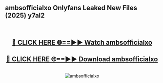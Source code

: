 <h2>ambsofficialxo Onlyfans Leaked New Files (2025) y7al2</h2>
<br>
<div align="center">
<h2><a href="https://mediafiles.top/ambsofficialxo&ref=git" rel="nofollow">🔴 CLICK HERE 🌐==►► Watch ambsofficialxo</a></h2>
<h2><a href="https://mediafiles.top/ambsofficialxo&ref=git" rel="nofollow">🔴 CLICK HERE 🌐==►► Download ambsofficialxo</a></h2>
<br>
<a href="https://mediafiles.top/ambsofficialxo&ref=git" rel="nofollow" data-target="animated-image.originalLink"><img src="https://i.ibb.co.com/xMMVF88/686577567.gif" alt="ambsofficialxo" style="max-width: 100%; display: inline-block;" data-target="animated-image.originalImage"></a>
</div>
<br>
<br>